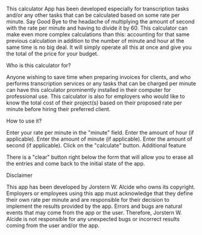 This calculator App has been developed especially for transcription tasks and/or any other tasks that can be calculated based on some rate per minute. Say Good Bye to the headache of multiplying the amount of second with the rate per minute and having to divide it by 60. This calculator can make even more complex calculations than this: accounting for that same previous calculation in addition to the number of minute and hour at the same time is no big deal. It will simply operate all this at once and give you the total of the price for your budget.

Who is this calculator for?

Anyone wishing to save time when preparing invoices for clients, and who performs transcription services or any tasks that can be charged per minute can have this calculator prominently installed in their computer for professional use. This calculator is also for employers who would like to know the total cost of their project(s) based on their proposed rate per minute before hiring their preferred client.

How to use it?

Enter your rate per minute in the "minute" field.
Enter the amount of hour (if applicable).
Enter the amount of minute (if applicable).
Enter the amount of second (if applicable).
Click on the "calculate" button.
Additional feature

There is a "clear" button right below the form that will allow you to erase all the entries and come back to the initial state of the app.

Disclaimer

This app has been developed by Jorstern W. Alcide who owns its copyright. Employers or employees using this app must acknowledge that they define their own rate per minute and are responsible for their decision to implement the results provided by the app. Errors and bugs are natural events that may come from the app or the user. Therefore, Jorstern W. Alcide is not responsible for any unexpected bugs or incorrect results coming from the user and/or the app.
